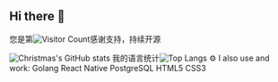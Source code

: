 ## Hi there 👋
您是第![Visitor Count](https://profile-counter.glitch.me/fueny/count.svg)感谢支持，持续开源

![Christmas's GitHub stats](https://github-readme-stats.vercel.app/api?username=fueny&show_icons=true&theme=tokyonight)
我的语言统计![Top Langs](https://github-readme-stats.vercel.app/api/top-langs/?username=fueny&layout=compact&theme=tokyonight)
⚙️ I also use and work: Golang React Native PostgreSQL HTML5 CSS3
